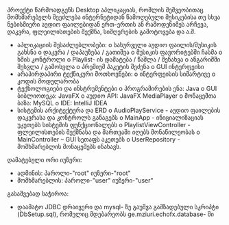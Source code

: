 
პროექტი წარმოადგენს Desktop აპლიკაციას, რომლის მეშვეობითაც
მომხმარებელს შეეძლება ინტერნეტიდან წამოღებული მუსიკებისა თუ სხვა
ნებისმიერი აუდიო ფაილებიდან ერთ-ერთის ან რამოდენიმეს არჩევა,
დაკვრა, ფლეილისთების შექმნა, სიმღერების გამოტოვება და ა.შ.
* აპლიკაციის შესაძლებლობები: o სასურველი აუდიო
ფაილის/მუსიკის გახსნა
o დაკვრა / დაპაუზება / გათიშვა o
მუსიკის ფავორიტებში ჩასმა o ხმის
კონტროლი
o Playlist- ის დამატება / წაშლა /
შენახვა o ანგარიშში შესვლა /
გამოსვლა o პრემიუმ პაკეტის შეძენა
o GUI ინტერფეისი
* არაპირდაპირი ტექნიკური მოთხოვნები:
o ინტერფეისის სიმარტივე o
კოდის მოდულარობა
* ტექნოლოგიები და ინსტრუმენტები 
o პროგრამირების ენა: Java 
o GUI ბიბლიოთეკა: JavaFX 
o აუდიო API: JavaFX MediaPlayer
o მონაცემთა ბაზა: MySQL 
o IDE: IntelliJ IDEA
* სისტემის არქიტექტურა და ERD
o AudioPlayService - აუდიო ფაილების დაკვრასა და კონტროლს განაგებს
o MainApp - ინიციალიზაციას უკეთებს სისტემის ფუნქციონალებს
o PlaylistViewController - ფლეილისთების შექმნასა და მართვაში იღებს
მონაწილეობას
o MainController – GUI სეთაფს აკეთებს
o UserRepository - მომხმარებლის მონაცემებს ინახავს.

დამატებული ორი იუზერი: 
* ადმინის: პაროლი-"root" იუზერი-"root"
* მომხმარებლის: პაროლი-"user" იუზერი-"user"

გასაშვებად საჭიროა:
* დაამატო JDBC დრაივერი და mysql- ზე გაუშვა გამზადებული სკრიპტი (DbSetup.sql), რომელიც მდებარეობს ge.mziuri.echofx.database- ში
